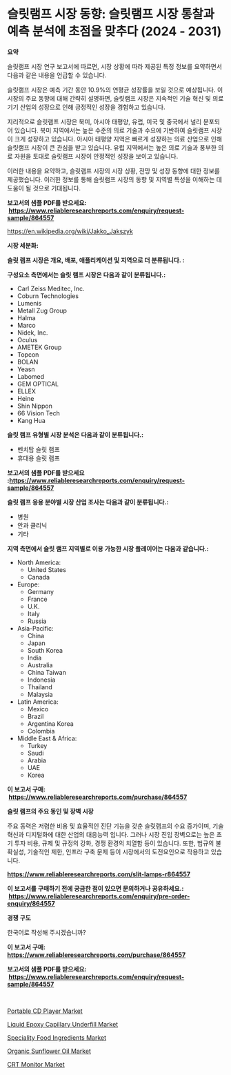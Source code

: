 <p><h1>슬릿램프 시장 동향: 슬릿램프 시장 통찰과 예측 분석에 초점을 맞추다 (2024 - 2031)</h1></p><p><strong>요약</strong></p>
<p><p>슬릿램프 시장 연구 보고서에 따르면, 시장 상황에 따라 제공된 특정 정보를 요약하면서 다음과 같은 내용을 언급할 수 있습니다. </p><p>슬릿램프 시장은 예측 기간 동안 10.9%의 연평균 성장률을 보일 것으로 예상됩니다. 이 시장의 주요 동향에 대해 간략히 설명하면, 슬릿램프 시장은 지속적인 기술 혁신 및 의료 기기 산업의 성장으로 인해 긍정적인 성장을 경험하고 있습니다. </p><p>지리적으로 슬릿램프 시장은 북미, 아시아 태평양, 유럽, 미국 및 중국에서 널리 분포되어 있습니다. 북미 지역에서는 높은 수준의 의료 기술과 수요에 기반하여 슬릿램프 시장이 크게 성장하고 있습니다. 아시아 태평양 지역은 빠르게 성장하는 의료 산업으로 인해 슬릿램프 시장이 큰 관심을 받고 있습니다. 유럽 지역에서는 높은 의료 기술과 풍부한 의료 자원을 토대로 슬릿램프 시장이 안정적인 성장을 보이고 있습니다. </p><p>이러한 내용을 요약하고, 슬릿램프 시장의 시장 상황, 전망 및 성장 동향에 대한 정보를 제공했습니다. 이러한 정보를 통해 슬릿램프 시장의 동향 및 지역별 특성을 이해하는 데 도움이 될 것으로 기대됩니다.</p></p>
<p><strong>보고서의 샘플 PDF를 받으세요: &nbsp;<a href="https://www.reliableresearchreports.com/enquiry/request-sample/864557">https://www.reliableresearchreports.com/enquiry/request-sample/864557</a></strong></p>
<p><a href="https://en.wikipedia.org/wiki/Jakko_Jakszyk">https://en.wikipedia.org/wiki/Jakko_Jakszyk</a></p>
<p><strong>시장 세분화:</strong></p>
<p><strong> 슬릿 램프 시장은 개요, 배포, 애플리케이션 및 지역으로 더 분류됩니다. :</strong></p>
<p><strong>구성요소 측면에서는 슬릿 램프 시장은 다음과 같이 분류됩니다.:</strong></p>
<p><ul><li>Carl Zeiss Meditec, Inc.</li><li>Coburn Technologies</li><li>Lumenis</li><li>Metall Zug Group</li><li>Halma</li><li>Marco</li><li>Nidek, Inc.</li><li>Oculus</li><li>AMETEK Group</li><li>Topcon</li><li>BOLAN</li><li>Yeasn</li><li>Labomed</li><li>GEM OPTICAL</li><li>ELLEX</li><li>Heine</li><li>Shin Nippon</li><li>66 Vision Tech</li><li>Kang Hua</li></ul></p>
<p><strong> 슬릿 램프 유형별 시장 분석은 다음과 같이 분류됩니다.:</strong></p>
<p><ul><li>벤치탑 슬릿 램프</li><li>휴대용 슬릿 램프</li></ul></p>
<p><strong>보고서의 샘플 PDF를 받으세요 :<a href="https://www.reliableresearchreports.com/enquiry/request-sample/864557">https://www.reliableresearchreports.com/enquiry/request-sample/864557</a></strong></p>
<p><strong> 슬릿 램프 응용 분야별 시장 산업 조사는 다음과 같이 분류됩니다.:</strong></p>
<p><ul><li>병원</li><li>안과 클리닉</li><li>기타</li></ul></p>
<p><strong>지역 측면에서 슬릿 램프 지역별로 이용 가능한 시장 플레이어는 다음과 같습니다.:</strong></p>
<p><ul>
    <li>
        North America:
        <ul>
            <li>United States</li>
            <li>Canada</li>
        </ul>
    </li>
    <li>
        Europe:
        <ul>
            <li>Germany</li>
            <li>France</li>
            <li>U.K.</li>
            <li>Italy</li>
            <li>Russia</li>
        </ul>
    </li>
    <li>
        Asia-Pacific:
        <ul>
            <li>China</li>
            <li>Japan</li>
            <li>South Korea</li>
            <li>India</li>
            <li>Australia</li>
            <li>China Taiwan</li>
            <li>Indonesia</li>
            <li>Thailand</li>
            <li>Malaysia</li>
        </ul>
    </li>
    <li>
        Latin America:
        <ul>
            <li>Mexico</li>
            <li>Brazil</li>
            <li>Argentina Korea</li>
            <li>Colombia</li>
        </ul>
    </li>
    <li>
        Middle East & Africa:
        <ul>
            <li>Turkey</li>
            <li>Saudi</li>
            <li>Arabia</li>
            <li>UAE</li>
            <li>Korea</li>
        </ul>
    </li>
    </ul></p>
<p><strong>이 보고서 구매: &nbsp;<a href="https://www.reliableresearchreports.com/purchase/864557">https://www.reliableresearchreports.com/purchase/864557</a></strong></p>
<p><strong>슬릿 램프의 주요 동인 및 장벽 시장</strong></p>
<p><p>주요 동력은 저렴한 비용 및 효율적인 진단 기능을 갖춘 슬릿램프의 수요 증가이며, 기술 혁신과 디지털화에 대한 산업의 대응능력 입니다. 그러나 시장 진입 장벽으로는 높은 초기 투자 비용, 규제 및 규정의 강화, 경쟁 환경의 치열함 등이 있습니다. 또한, 법규의 불확실성, 기술적인 제한, 인프라 구축 문제 등이 시장에서의 도전요인으로 작용하고 있습니다.</p></p>
<p><strong><a href="https://www.reliableresearchreports.com/slit-lamps-r864557">https://www.reliableresearchreports.com/slit-lamps-r864557</a></strong></p>
<p><strong>이 보고서를 구매하기 전에 궁금한 점이 있으면 문의하거나 공유하세요.: &nbsp;<a href="https://www.reliableresearchreports.com/enquiry/pre-order-enquiry/864557">https://www.reliableresearchreports.com/enquiry/pre-order-enquiry/864557</a></strong></p>
<p><strong>경쟁 구도</strong></p>
<p><p>한국어로 작성해 주시겠습니까?</p></p>
<p><strong>이 보고서 구매: &nbsp; <a href="https://www.reliableresearchreports.com/purchase/864557">https://www.reliableresearchreports.com/purchase/864557</a></strong></p>
<p><strong>보고서의 샘플 PDF를 받으세요: &nbsp;<a href="https://www.reliableresearchreports.com/enquiry/request-sample/864557">https://www.reliableresearchreports.com/enquiry/request-sample/864557</a></strong><strong></strong></p>
<p>&nbsp;</p>
<p><p><a href="https://github.com/jadenRaynor/Market-Research-Report-List-1/blob/main/portable-cd-player-market.md">Portable CD Player Market</a></p><p><a href="https://issuu.com/reportprime-2/docs/liquid-epoxy-capillary-underfill-market-size-2030.">Liquid Epoxy Capillary Underfill Market</a></p><p><a href="https://medium.com/@samantha.welch56767/speciality-food-ingredients-market-global-market-share-and-ranking-overall-sales-and-demand-4dad1efe8237">Speciality Food Ingredients Market</a></p><p><a href="https://medium.com/@liam.mcgrath5645/global-organic-sunflower-oil-market-by-product-type-by-application-by-region-and-companies-5f7c64b442c2">Organic Sunflower Oil Market</a></p><p><a href="https://github.com/ranaacryptoaddmin/Market-Research-Report-List-1/blob/main/crt-monitor-market.md">CRT Monitor Market</a></p></p>